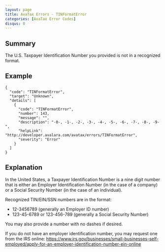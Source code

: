 ```yaml
---
layout: page
title: AvaTax Errors - TINFormatError
categories: [AvaTax Error Codes]
disqus: 0
---
```


## Summary

The U.S. Taxpayer Identification Number you provided is not in a recognized format.

## Example

    {
      "code": "TINFormatError",
      "target": "Unknown",
      "details": [
        {
          "code": "TINFormatError",
          "number": 143,
          "message": "",
          "description": "-0-, -1-, -2-, -3-, -4-, -5-, -6-, -7-, -8-, -9-",
          "helpLink": "http://developer.avalara.com/avatax/errors/TINFormatError",
          "severity": "Error"
        }
      ]
    }

## Explanation

In the United States, a Taxpayer Identification Number is a nine digit number that is either an Employer Identification Number (in the case of a company) or a Social Security Number (in the case of an individual).

Recognized TIN/EIN/SSN numbers are in the format:
* 12-3456789 (generally an Employer ID number)
* 123-45-6789 or 123-456-789 (generally a Social Security Number)

You may also provide a number with no dashes if desired.

If you do not have an employer identification number, you may request one from the IRS online: https://www.irs.gov/businesses/small-businesses-self-employed/apply-for-an-employer-identification-number-ein-online
